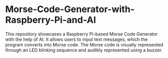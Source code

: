 # Morse-Code-Generator-with-Raspberry-Pi-and-AI
This repository showcases a Raspberry Pi-based Morse Code Generator with the help of AI. It allows users to input text messages, which the program converts into Morse code. The Morse code is visually represented through an LED blinking sequence and audibly represented using a buzzer. 
